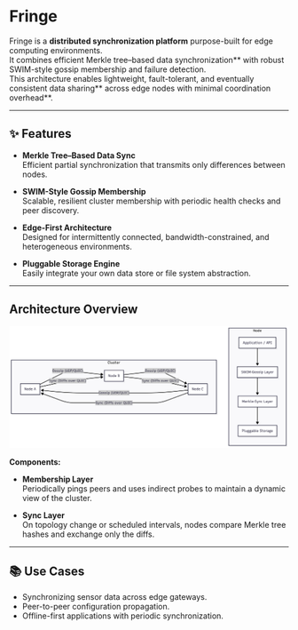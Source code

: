 # Fringe

Fringe is a **distributed synchronization platform** purpose-built for edge computing environments.  
It combines efficient Merkle tree–based data synchronization** with robust SWIM-style gossip membership and failure detection.  
This architecture enables lightweight, fault-tolerant, and eventually consistent data sharing** across edge nodes with minimal coordination overhead**.

---

## ✨ Features

- **Merkle Tree–Based Data Sync**  
  Efficient partial synchronization that transmits only differences between nodes.

- **SWIM-Style Gossip Membership**  
  Scalable, resilient cluster membership with periodic health checks and peer discovery.

- **Edge-First Architecture**  
  Designed for intermittently connected, bandwidth-constrained, and heterogeneous environments.

- **Pluggable Storage Engine**  
  Easily integrate your own data store or file system abstraction.

---

## Architecture Overview

![image](arch.png)



**Components:**

- **Membership Layer**  
  Periodically pings peers and uses indirect probes to maintain a dynamic view of the cluster.

- **Sync Layer**  
  On topology change or scheduled intervals, nodes compare Merkle tree hashes and exchange only the diffs.

---

## 📚 Use Cases

- Synchronizing sensor data across edge gateways.
- Peer-to-peer configuration propagation.
- Offline-first applications with periodic synchronization.


